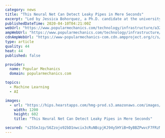 ```yaml
---
category: news
title: "This Neural Net Can Detect Leaky Pipes in Mere Seconds"
excerpt: "Led by Jessica Bohorquez, a Ph.D. candidate at the university's School of Civil, Environmental, and Mining Engineering, the new work relies on an artificial neural network to identify topological elements of a pipe network, like junctions, to pinpoint and characterize leaks with near-pristine accuracy. The team published its research in the ..."
publishedDateTime: 2020-04-10T04:21:00Z
webUrl: "https://www.popularmechanics.com/technology/infrastructure/a32085029/neural-net-detect-leaky-pipes/"
ampWebUrl: "https://www.popularmechanics.com/technology/infrastructure/amp32085029/neural-net-detect-leaky-pipes/"
cdnAmpWebUrl: "https://www-popularmechanics-com.cdn.ampproject.org/c/s/www.popularmechanics.com/technology/infrastructure/amp32085029/neural-net-detect-leaky-pipes/"
type: article
quality: 44
heat: 44
published: false

provider:
  name: Popular Mechanics
  domain: popularmechanics.com

topics:
  - Machine Learning
  - AI

images:
  - url: "https://hips.hearstapps.com/hmg-prod.s3.amazonaws.com/images/leaky-stop-valve-royalty-free-image-1586374037.jpg?crop=1.00xw:0.502xh;0,0.394xh&resize=1200:*"
    width: 1200
    height: 602
    title: "This Neural Net Can Detect Leaky Pipes in Mere Seconds"

secured: "s25SeJzp/S6Zzojo92bD1nwcix3cRuNBcpjKJ94y5HYiB+0yBBZPwvcF7FRzM1e3R44LeuOQuGG+v7X9NAodCR1tYSZ9VnNbj3aO/qje4MQf9xlW/y8YTl2Kqq0LsGeKdZpj46kbYpjEs4hU9FEygY+rSQ6RjYvqb5CbHrlr/gCuWeuyfSSpbrdcXkQnT+dRaMYjhfCIynMta9lAwd7ONxhEU4r9hP2MQjxtlINyi3ZskmtEvDRy740MU/IoOOKJ/A6aNHrR11I5o4ssrNfrdDYCQ9CPZ270GkHS8ryeSJGNXSR0pfC7ijOUZID9Wpvj;oHcAQNQgkK0hQpM/gXef1g=="
---
```



